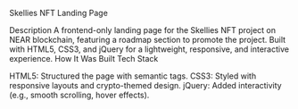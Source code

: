 Skellies NFT Landing Page

Description
A frontend-only landing page for the Skellies NFT project on NEAR blockchain, featuring a roadmap section to promote the project. Built with HTML5, CSS3, and jQuery for a lightweight, responsive, and interactive experience.
How It Was Built
Tech Stack

HTML5: Structured the page with semantic tags.
CSS3: Styled with responsive layouts and crypto-themed design.
jQuery: Added interactivity (e.g., smooth scrolling, hover effects).
